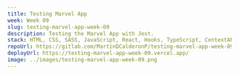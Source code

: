 ```yaml
---
title: Testing Marvel App
week: Week 09
slug: testing-marvel-app-week-09
description: Testing the Marvel App with Jest.
stack: HTML, CSS, SASS, JavaScript, React, Hooks, TypeScript, ContextAPI, Jest
repoUrl: https://gitlab.com/MartinDCalderonP/testing-marvel-app-week-09
deployUrl: https://testing-marvel-app-week-09.vercel.app/
image: ../images/testing-marvel-app-week-09.png
---
```

